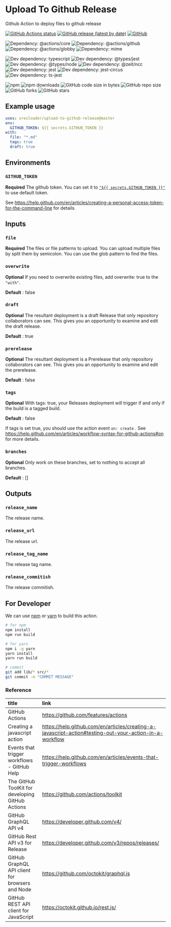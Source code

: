 # Upload To Github Release

Github Action to deploy files to github release

[![GitHub Actions status](https://github.com/xresloader/upload-to-github-release/workflows/NPM%20Publish/badge.svg)](https://github.com/xresloader/upload-to-github-release/actions)
[![GitHub release (latest by date)](https://img.shields.io/github/v/release/xresloader/upload-to-github-release)](https://github.com/xresloader/upload-to-github-release/releases)
[![GitHub](https://img.shields.io/github/license/xresloader/upload-to-github-release)](LICENSE)

![Dependency: @actions/core](https://img.shields.io/github/package-json/dependency-version/xresloader/upload-to-github-release/@actions/core)
![Dependency: @actions/github](https://img.shields.io/github/package-json/dependency-version/xresloader/upload-to-github-release/@actions/github)
![Dependency: @actions/globby](https://img.shields.io/github/package-json/dependency-version/xresloader/upload-to-github-release/globby)
![Dependency: mime](https://img.shields.io/github/package-json/dependency-version/xresloader/upload-to-github-release/mime)

![Dev dependency: typescript](https://img.shields.io/github/package-json/dependency-version/xresloader/upload-to-github-release/dev/typescript)
![Dev dependency: @types/jest](https://img.shields.io/github/package-json/dependency-version/xresloader/upload-to-github-release/dev/@types/jest)
![Dev dependency: @types/node](https://img.shields.io/github/package-json/dependency-version/xresloader/upload-to-github-release/dev/@types/node)
![Dev dependency: @zeit/ncc](https://img.shields.io/github/package-json/dependency-version/xresloader/upload-to-github-release/dev/@zeit/ncc)
![Dev dependency: jest](https://img.shields.io/github/package-json/dependency-version/xresloader/upload-to-github-release/dev/jest)
![Dev dependency: jest-circus](https://img.shields.io/github/package-json/dependency-version/xresloader/upload-to-github-release/dev/jest-circus)
![Dev dependency: ts-jest](https://img.shields.io/github/package-json/dependency-version/xresloader/upload-to-github-release/dev/ts-jest)

![npm](https://img.shields.io/npm/v/upload-to-github-release)
![npm downloads](https://img.shields.io/npm/dt/upload-to-github-release)
![GitHub code size in bytes](https://img.shields.io/github/languages/code-size/xresloader/upload-to-github-release)
![GitHub repo size](https://img.shields.io/github/repo-size/xresloader/upload-to-github-release)
![GitHub forks](https://img.shields.io/github/forks/xresloader/upload-to-github-release)
![GitHub stars](https://img.shields.io/github/stars/xresloader/upload-to-github-release)

## Example usage

```yml
uses: xresloader/upload-to-github-release@master
env:
  GITHUB_TOKEN: ${{ secrets.GITHUB_TOKEN }}
with:
  file: "*.md"
  tags: true
  draft: true
```

## Environments

### `GITHUB_TOKEN`

**Required** The github token. You can set it to [`"${{ secrets.GITHUB_TOKEN }}"`][1] to use default token.

See https://help.github.com/en/articles/creating-a-personal-access-token-for-the-command-line for details.

## Inputs

### `file`

**Required** The files or file patterns to upload. You can upload multiple files by split them by semicolon. You can use the glob pattern to find the files.

### `overwrite`

**Optional** If you need to overwrite existing files, add overwrite: true to the `"with"`.

**Default** : false

### `draft`

**Optional** The resultant deployment is a draft Release that only repository collaborators can see. This gives you an opportunity to examine and edit the draft release.

**Default** : true

### `prerelease`

**Optional** The resultant deployment is a Prerelease that only repository collaborators can see. This gives you an opportunity to examine and edit the prerelease.

**Default** : false

### `tags`

**Optional** With tags: true, your Releases deployment will trigger if and only if the build is a tagged build.

**Default** : false

If tags is set true, you should use the action event ```on: create``` . See https://help.github.com/en/articles/workflow-syntax-for-github-actions#on for more details.

### `branches`

**Optional** Only work on these branches, set to nothing to accept all branches.

**Default** : []

## Outputs

### `release_name`

The release name.

### `release_url`

The release url.

### `release_tag_name`

The release tag name.

### `release_commitish`

The release commitish.

## For Developer

We can use [npm][3] or [yarn][4] to build this action.

```bash
# for npm
npm install
npm run build

# for yarn
npm i -g yarn
yarn install
yarn run build

# commit
git add lib/* src/*
git commit -m "COMMIT MESSAGE"
```

### Reference

| title                                             |                                                      link                                                         |
|:--------------------------------------------------|:------------------------------------------------------------------------------------------------------------------|
| GitHub Actions                                    | https://github.com/features/actions                                                                               |
| Creating a javascript action                      | https://help.github.com/en/articles/creating-a-javascript-action#testing-out-your-action-in-a-workflow            |
| Events that trigger workflows - GitHub Help       | https://help.github.com/en/articles/events-that-trigger-workflows                                                 |
| The GitHub ToolKit for developing GitHub Actions  | https://github.com/actions/toolkit                                                                                |
| GitHub GraphQL API v4                             | https://developer.github.com/v4/                                                                                  |
| GitHub Rest API v3 for Release                    | https://developer.github.com/v3/repos/releases/                                                                   |
| GitHub GraphQL API client for browsers and Node   | https://github.com/octokit/graphql.js                                                                             |
| GitHub REST API client for JavaScript             | https://octokit.github.io/rest.js/                                                                                |


[1]: https://help.github.com/en/articles/virtual-environments-for-github-actions#github_token-secret
[2]: https://github.com/zeit/ncc
[3]: https://www.npmjs.com/
[4]: https://yarnpkg.com/lang/en/
